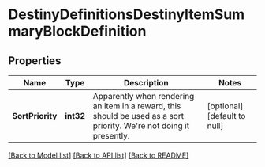 # DestinyDefinitionsDestinyItemSummaryBlockDefinition

## Properties
Name | Type | Description | Notes
------------ | ------------- | ------------- | -------------
**SortPriority** | **int32** | Apparently when rendering an item in a reward, this should be used as a sort priority. We&#39;re not doing it presently. | [optional] [default to null]

[[Back to Model list]](../README.md#documentation-for-models) [[Back to API list]](../README.md#documentation-for-api-endpoints) [[Back to README]](../README.md)


